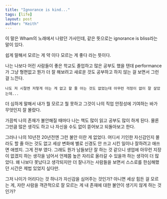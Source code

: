 ```yaml
---
title: "Ignorance is kind..."
tags: [life]
layout: post
author: "Keith"
---
```


이 말은 Wham의 노래에서 나왔던 가사인데, 같은 뜻으로는 ignorance is bliss라는 말이 있다. 

쉽게 말해서 모르는 게 약 이다 모르는 게 좋다 라는 뜻이다. 

나는 나보다 어린 사람들이 좋은 학교도 졸업하고 많은 공부도 했을 텐데 performance가 그냥 형편없고 뭔가 더 잘 해보려고 새로운 것도 공부하고 하지 않는 걸 보면서 그런 걸 느낀다.

```
나도 저 시절엔 저렇게 아는 게 없고 할 줄 아는 것도 없었는데 아무런 걱정이 없이 잘 살았는데...
```

더 심하게 말해서 내가 뭘 모르고 뭘 못하고 그것이 나의 직업 안정성에 기여하는 바가 무엇인지 잘 몰랐다.

가끔씩 나의 존재가 불안해질 때마다 나는 책도 많이 읽고 공부도 많이 하게 된다. 물론 그만큼 많은 생각도 하고 나 자신을 수도 없이 뜯어보고 되돌아보고 한다.

그러나 나의 10년전 20년전엔 그런 불안 이란 게 없었다. 어디서 기인한 자신감인지 몰라도 할 줄 아는 것도 없고 세상 변화에 별로 신경도 안 쓰고 시킨 일이나 잘하려고 애쓰면 애썼지. 그게 전부 였다. 그래도 뭔가 남들보단 잘 하는 것 같으니 생업에 아무런 지장이 없겠지 하는 생각을 넘어서 언제쯤 높은 자리로 올라갈 수 있을까 하는 생각이 더 많았다. 왜 나보다 못났다고 생각되지만 더 잘나가는 사람들을 보면서 스스로를 한심해했던 시간은 제법 있었지 싶다만.

그저 나이가 어리다는 것 하나가 자신감을 심어주는 것인가? 아니면 세상 힘든 걸 모르는 게, 자란 사람을 객관적으로 잘 모르는 게 내 존재에 대한 불안이 생기지 않게 하는 것인가?

